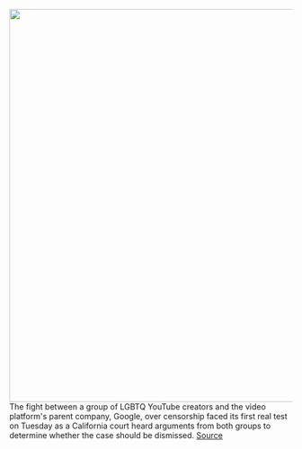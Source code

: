 <img src='https://cdn.vox-cdn.com/thumbor/a2I_dxzrspho-DRiQCA93AWqYKA=/0x0:2040x1360/1200x800/filters:focal(857x517:1183x843)/cdn.vox-cdn.com/uploads/chorus_image/image/66889016/acastro_180321_1777_youtube_0002.0.jpg' width='700px' /><br/>
The fight between a group of LGBTQ YouTube creators and the video platform's parent company, Google, over censorship faced its first real test on Tuesday as a California court heard arguments from both groups to determine whether the case should be dismissed.
<a href='https://www.theverge.com/2020/6/3/21278050/youtube-lawsuit-lgbtq-google-doj-section-230-trump-executive-order'> Source <a/>